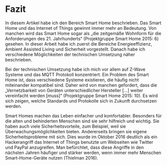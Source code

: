#	Fazit
In diesem Artikel habe ich den Bereich Smart Home beschrieben. Das Smart Home und das Internet of Things gewinnt immer mehr an Bedeutung. Von manchen wird das Smart Home sogar als „die zeitgemäße Wohnform für die Anforderungen des 21. Jahrhunderts“ (Projektgruppe Smart Home 2015: 6) gesehen. In dieser Arbeit habe ich zuerst die Bereiche Energieeffizienz, Ambient Assisted Living und Sicherheit vorgestellt. Danach habe ich verschiedene Möglichkeiten der technischen Umsetzung näher beschrieben. 

Bei der technischen Umsetzung habe ich mich vor allem auf Z-Wave Systeme und das MQTT Protokoll konzentriert. Ein Problem des Smart Home ist, dass verschiedene Systeme existieren, die häufig nicht miteinander kompatibel sind. Daher wird von manchen gefordert, dass die „Vernetzbarkeit von Geräten unterschiedlicher Hersteller […] weiter vereinfacht werden  [muss]“ (Projektgruppe Smart Home 2015: 10). Es wird sich zeigen, welche Standards und Protokolle sich in Zukunft durchsetzen werden. 

Smart Homes machen das Leben einfacher und komfortabler. Besonders für die alten und behinderten Menschen sind sie sehr hilfreich und wichtig. Sie haben auch viele Sicherheitsvorteile, zum Beispiel, weil sie Überwachungsmöglichkeiten bieten. Andererseits bringen sie eigene Sicherheitsprobleme mit sich. Dies wurde im Oktober 2016 deutlich als ein Hackerangriff das Internet of Things benutzte um Webseiten wie Twitter und PayPal anzugreifen. Man befürchtet, dass diese Angriffe in den nächsten Jahren häufiger und stärker werden, wenn immer mehr Menschen Smart-Home-Geräte nutzen (Thielman 2016). 
